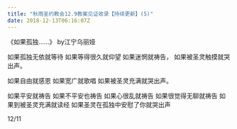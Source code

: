 ```yaml
---
title: "秋雨圣约教会12.9教案见证收录【持续更新】(5)"
date: 2018-12-13T06:16:07Z
---
```


《如果孤独……》
by江宁乌丽娅

如果孤独无依就等待
如果等得很久就仰望
如果迷惘就祷告，
如果被圣灵触摸就哭出声。

如果自由就感恩
如果宽广就歌唱
如果被圣灵充满就哭出声。

如果平安就祷告
如果不平安也祷告
如果心很乱就祷告
如果很觉得无聊就祷告
如果到被圣灵充满就读经
如果圣灵在孤独中安慰了你就哭出声

12/11